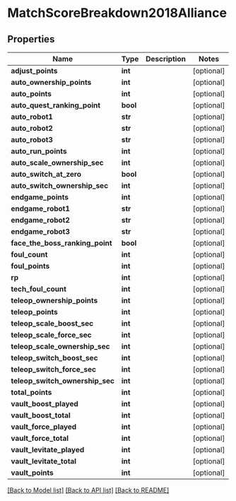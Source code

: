 # MatchScoreBreakdown2018Alliance

## Properties
Name | Type | Description | Notes
------------ | ------------- | ------------- | -------------
**adjust_points** | **int** |  | [optional] 
**auto_ownership_points** | **int** |  | [optional] 
**auto_points** | **int** |  | [optional] 
**auto_quest_ranking_point** | **bool** |  | [optional] 
**auto_robot1** | **str** |  | [optional] 
**auto_robot2** | **str** |  | [optional] 
**auto_robot3** | **str** |  | [optional] 
**auto_run_points** | **int** |  | [optional] 
**auto_scale_ownership_sec** | **int** |  | [optional] 
**auto_switch_at_zero** | **bool** |  | [optional] 
**auto_switch_ownership_sec** | **int** |  | [optional] 
**endgame_points** | **int** |  | [optional] 
**endgame_robot1** | **str** |  | [optional] 
**endgame_robot2** | **str** |  | [optional] 
**endgame_robot3** | **str** |  | [optional] 
**face_the_boss_ranking_point** | **bool** |  | [optional] 
**foul_count** | **int** |  | [optional] 
**foul_points** | **int** |  | [optional] 
**rp** | **int** |  | [optional] 
**tech_foul_count** | **int** |  | [optional] 
**teleop_ownership_points** | **int** |  | [optional] 
**teleop_points** | **int** |  | [optional] 
**teleop_scale_boost_sec** | **int** |  | [optional] 
**teleop_scale_force_sec** | **int** |  | [optional] 
**teleop_scale_ownership_sec** | **int** |  | [optional] 
**teleop_switch_boost_sec** | **int** |  | [optional] 
**teleop_switch_force_sec** | **int** |  | [optional] 
**teleop_switch_ownership_sec** | **int** |  | [optional] 
**total_points** | **int** |  | [optional] 
**vault_boost_played** | **int** |  | [optional] 
**vault_boost_total** | **int** |  | [optional] 
**vault_force_played** | **int** |  | [optional] 
**vault_force_total** | **int** |  | [optional] 
**vault_levitate_played** | **int** |  | [optional] 
**vault_levitate_total** | **int** |  | [optional] 
**vault_points** | **int** |  | [optional] 

[[Back to Model list]](../README.md#documentation-for-models) [[Back to API list]](../README.md#documentation-for-api-endpoints) [[Back to README]](../README.md)


